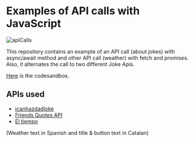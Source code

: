# Examples of API calls with JavaScript

![apiCalls](https://user-images.githubusercontent.com/54006453/124181742-3602fa80-dab6-11eb-91dd-adaf230e236b.png)

This repository contains an example of an API call (about jokes) with async/await method and other API call (weather) with fetch and promises. Also, it alternates the call to two different Joke Apis.

[Here](https://codesandbox.io/s/javascript-api-calls-oneq5) is the codesandbox.

## APIs used
* [icanhazdadjoke](https://icanhazdadjoke.com/)
* [Friends Quotes API](https://friends-quotes-api.herokuapp.com/)
* [El tiempo](https://www.el-tiempo.net/api)

(Weather text in Spanish and title & button text in Catalan)
